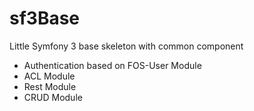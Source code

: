 # sf3Base

Little Symfony 3 base skeleton with common component

- Authentication based on FOS-User Module
- ACL Module
- Rest Module
- CRUD Module
